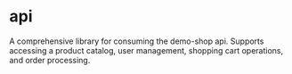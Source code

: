 # api

A comprehensive library for consuming the demo-shop api. Supports accessing a product catalog, user management,
shopping cart operations, and order processing.
